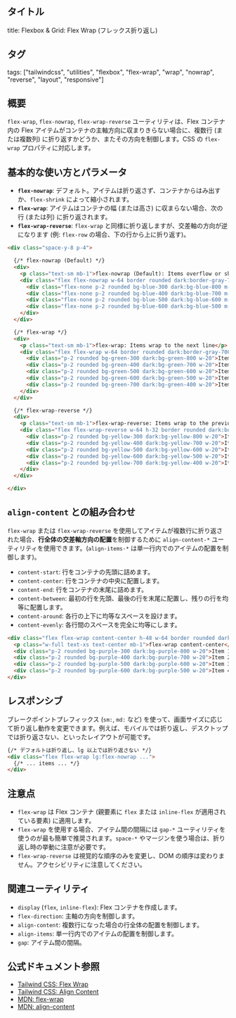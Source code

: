 ## タイトル
title: Flexbox & Grid: Flex Wrap (フレックス折り返し)

## タグ
tags: ["tailwindcss", "utilities", "flexbox", "flex-wrap", "wrap", "nowrap", "reverse", "layout", "responsive"]

## 概要
`flex-wrap`, `flex-nowrap`, `flex-wrap-reverse` ユーティリティは、Flex コンテナ内の Flex アイテムがコンテナの主軸方向に収まりきらない場合に、複数行 (または複数列) に折り返すかどうか、またその方向を制御します。CSS の `flex-wrap` プロパティに対応します。

## 基本的な使い方とパラメータ

*   **`flex-nowrap`**: デフォルト。アイテムは折り返さず、コンテナからはみ出すか、`flex-shrink` によって縮小されます。
*   **`flex-wrap`**: アイテムはコンテナの幅 (または高さ) に収まらない場合、次の行 (または列) に折り返されます。
*   **`flex-wrap-reverse`**: `flex-wrap` と同様に折り返しますが、交差軸の方向が逆になります (例: `flex-row` の場合、下の行から上に折り返す)。

```html
<div class="space-y-8 p-4">

  {/* flex-nowrap (Default) */}
  <div>
    <p class="text-sm mb-1">flex-nowrap (Default): Items overflow or shrink</p>
    <div class="flex flex-nowrap w-64 border rounded dark:border-gray-700 bg-gray-100 dark:bg-gray-800 p-1">
      <div class="flex-none p-2 rounded bg-blue-300 dark:bg-blue-800 m-1 w-20">Item 1</div>
      <div class="flex-none p-2 rounded bg-blue-400 dark:bg-blue-700 m-1 w-20">Item 2</div>
      <div class="flex-none p-2 rounded bg-blue-500 dark:bg-blue-600 m-1 w-20">Item 3</div>
      <div class="flex-none p-2 rounded bg-blue-600 dark:bg-blue-500 m-1 w-20">Item 4</div> {/* はみ出す */}
    </div>
  </div>

  {/* flex-wrap */}
  <div>
    <p class="text-sm mb-1">flex-wrap: Items wrap to the next line</p>
    <div class="flex flex-wrap w-64 border rounded dark:border-gray-700 bg-gray-100 dark:bg-gray-800 p-1 gap-2"> {/* gap を使うと便利 */}
      <div class="p-2 rounded bg-green-300 dark:bg-green-800 w-20">Item 1</div>
      <div class="p-2 rounded bg-green-400 dark:bg-green-700 w-20">Item 2</div>
      <div class="p-2 rounded bg-green-500 dark:bg-green-600 w-20">Item 3</div>
      <div class="p-2 rounded bg-green-600 dark:bg-green-500 w-20">Item 4</div> {/* 次の行へ */}
      <div class="p-2 rounded bg-green-700 dark:bg-green-400 w-20">Item 5</div>
    </div>
  </div>

  {/* flex-wrap-reverse */}
  <div>
    <p class="text-sm mb-1">flex-wrap-reverse: Items wrap to the previous line (visually)</p>
    <div class="flex flex-wrap-reverse w-64 h-32 border rounded dark:border-gray-700 bg-gray-100 dark:bg-gray-800 p-1 gap-2">
      <div class="p-2 rounded bg-yellow-300 dark:bg-yellow-800 w-20">Item 1</div>
      <div class="p-2 rounded bg-yellow-400 dark:bg-yellow-700 w-20">Item 2</div>
      <div class="p-2 rounded bg-yellow-500 dark:bg-yellow-600 w-20">Item 3</div>
      <div class="p-2 rounded bg-yellow-600 dark:bg-yellow-500 w-20">Item 4</div> {/* 上の行へ */}
      <div class="p-2 rounded bg-yellow-700 dark:bg-yellow-400 w-20">Item 5</div>
    </div>
  </div>

</div>
```

## `align-content` との組み合わせ

`flex-wrap` または `flex-wrap-reverse` を使用してアイテムが複数行に折り返された場合、**行全体の交差軸方向の配置**を制御するために `align-content-*` ユーティリティを使用できます。(`align-items-*` は単一行内でのアイテムの配置を制御します)。

*   `content-start`: 行をコンテナの先頭に詰めます。
*   `content-center`: 行をコンテナの中央に配置します。
*   `content-end`: 行をコンテナの末尾に詰めます。
*   `content-between`: 最初の行を先頭、最後の行を末尾に配置し、残りの行を均等に配置します。
*   `content-around`: 各行の上下に均等なスペースを設けます。
*   `content-evenly`: 各行間のスペースを完全に均等にします。

```html
<div class="flex flex-wrap content-center h-48 w-64 border rounded dark:border-gray-700 bg-gray-100 dark:bg-gray-800 p-1 gap-2">
  <p class="w-full text-xs text-center mb-1">flex-wrap content-center</p>
  <div class="p-2 rounded bg-purple-300 dark:bg-purple-800 w-20">Item 1</div>
  <div class="p-2 rounded bg-purple-400 dark:bg-purple-700 w-20">Item 2</div>
  <div class="p-2 rounded bg-purple-500 dark:bg-purple-600 w-20">Item 3</div>
  <div class="p-2 rounded bg-purple-600 dark:bg-purple-500 w-20">Item 4</div>
</div>
```

## レスポンシブ

ブレークポイントプレフィックス (`sm:`, `md:` など) を使って、画面サイズに応じて折り返し動作を変更できます。例えば、モバイルでは折り返し、デスクトップでは折り返さない、といったレイアウトが可能です。

```html
{/* デフォルトは折り返し、lg 以上では折り返さない */}
<div class="flex flex-wrap lg:flex-nowrap ...">
  {/* ... items ... */}
</div>
```

## 注意点

*   `flex-wrap` は Flex コンテナ (親要素に `flex` または `inline-flex` が適用されている要素) に適用します。
*   `flex-wrap` を使用する場合、アイテム間の間隔には `gap-*` ユーティリティを使うのが最も簡単で推奨されます。`space-*` やマージンを使う場合は、折り返し時の挙動に注意が必要です。
*   `flex-wrap-reverse` は視覚的な順序のみを変更し、DOM の順序は変わりません。アクセシビリティに注意してください。

## 関連ユーティリティ

*   `display` (`flex`, `inline-flex`): Flex コンテナを作成します。
*   `flex-direction`: 主軸の方向を制御します。
*   `align-content`: 複数行になった場合の行全体の配置を制御します。
*   `align-items`: 単一行内でのアイテムの配置を制御します。
*   `gap`: アイテム間の間隔。

## 公式ドキュメント参照
*   [Tailwind CSS: Flex Wrap](https://tailwindcss.com/docs/flex-wrap)
*   [Tailwind CSS: Align Content](https://tailwindcss.com/docs/align-content)
*   [MDN: flex-wrap](https://developer.mozilla.org/en-US/docs/Web/CSS/flex-wrap)
*   [MDN: align-content](https://developer.mozilla.org/en-US/docs/Web/CSS/align-content)